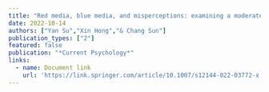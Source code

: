 ```yaml
---
title: "Red media, blue media, and misperceptions: examining a moderated serial mediation model of partisan media use and COVID-19 misperceptions"
date: 2022-10-14
authors: ["Yan Su","Xin Hong","& Chang Sun"]
publication_types: ["2"]
featured: false
publication: "*Current Psychology*"
links:
  - name: Document link
    url: 'https://link.springer.com/article/10.1007/s12144-022-03772-x'
---
```

